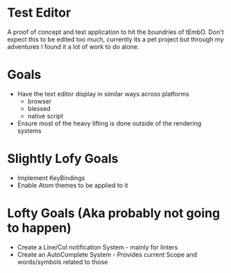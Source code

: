 # Test Editor
A proof of concept and test application to hit the boundries of tEmbO. Don't expect this to be edited too much, currently its a pet project but through my adventures I found it a lot of work to do alone.

# Goals
- Have the text editor display in similar ways across platforms
  - browser
  - blessed
  - native script
- Ensure most of the heavy lifting is done outside of the rendering systems

# Slightly Lofy Goals
- Implement KeyBindings
- Enable Atom themes to be applied to it

# Lofty Goals (Aka probably not going to happen)
- Create a Line/Col notification System - mainly for linters
- Create an AutoComplete System - Provides current Scope and words/symbols related to those
